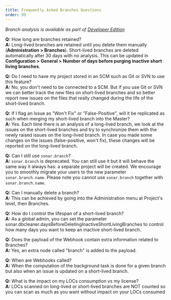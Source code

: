 ```yaml
---
title: Frequently Asked Branches Questions
order: 99
---
```


<!-- sonarqube -->

_Branch analysis is available as part of [Developer Edition](https://redirect.sonarsource.com/editions/developer.html)_

<!-- /sonarqube -->


**Q:** How long are branches retained?  
**A:** Long-lived branches are retained until you delete them manually (**Administration > Branches**).
Short-lived branches are deleted automatically after 30 days with no analysis.
This can be updated in **Configuration > General > Number of days before purging inactive short living branches**.

**Q:** Do I need to have my project stored in an SCM such as Git or SVN to use this feature?  
**A:** No, you don't need to be connected to a SCM. But if you use Git or SVN we can better track the new files on short-lived branches and so better report new issues on the files that really changed during the life of the short-lived branch.

**Q:** If I flag an Issue as "Won't Fix" or "False-Positive", will it be replicated as such when merging my short-lived branch into the Master?  
**A:** Yes. Each time there is an analysis of a long-lived branch, we look at the issues on the short-lived branches and try to synchronize them with the newly raised issues on the long-lived branch. In case you made some changes on the issues (false-positive, won't fix), these changes will be reported on the long-lived branch.

**Q:** Can I still use `sonar.branch`?  
**A:** `sonar.branch` is deprecated. You can still use it but it will behave the same way it always has: a separate project will be created. We encourage you to smoothly migrate your users to the new parameter `sonar.branch.name`.
Please note you cannot use `sonar.branch` together with `sonar.branch.name`.

**Q:** Can I manually delete a branch?  
**A:** This can be achieved by going into the Administration menu at Project's level, then Branches.

**Q:** How do I control the lifespan of a short-lived branch?  
**A:** As a global admin, you can set the parameter sonar.dbcleaner.daysBeforeDeletingInactiveShortLivingBranches to control how many days you want to keep an inactive short-lived branch.

**Q:** Does the payload of the Webhook contain extra information related to Branches?  
**A:** Yes, an extra node called "branch" is added to the payload.

**Q:** When are Webhooks called?  
**A:** When the computation of the background task is done for a given branch but also when an issue is updated on a short-lived branch.

**Q:** What is the impact on my LOCs consumption vs my license?  
**A:** LOCs scanned on long-lived or short-lived branches are NOT counted so you can scan as much as you want without impact on your LOCs consumed
